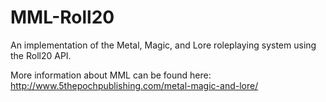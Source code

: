 MML-Roll20
==========

An implementation of the Metal, Magic, and Lore roleplaying system using the Roll20 API.

More information about MML can be found here: http://www.5thepochpublishing.com/metal-magic-and-lore/
